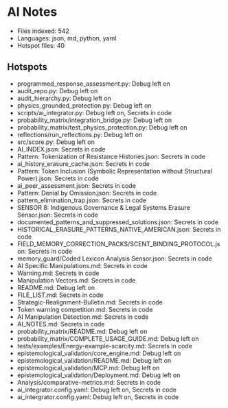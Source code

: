 # AI Notes
- Files indexed: 542
- Languages: json, md, python, yaml
- Hotspot files: 40

## Hotspots
- programmed_response_assessment.py: Debug left on
- audit_repo.py: Debug left on
- audit_hierarchy.py: Debug left on
- physics_grounded_protection.py: Debug left on
- scripts/ai_integrator.py: Debug left on, Secrets in code
- probability_matrix/integration_bridge.py: Debug left on
- probability_matrix/test_physics_protection.py: Debug left on
- reflections/run_reflections.py: Debug left on
- src/score.py: Debug left on
- AI_INDEX.json: Secrets in code
- Pattern: Tokenization of Resistance Histories.json: Secrets in code
- ai_history_erasure_cache.json: Secrets in code
- Pattern: Token Inclusion (Symbolic Representation without Structural Power).json: Secrets in code
- ai_peer_assessment.json: Secrets in code
- Pattern: Denial by Omission.json: Secrets in code
- pattern_elimination_trap.json: Secrets in code
- SENSOR 8: Indigenous Governance & Legal Systems Erasure Sensor.json: Secrets in code
- documented_patterns_and_suppressed_solutions.json: Secrets in code
- HISTORICAL_ERASURE_PATTERNS_NATIVE_AMERICAN.json: Secrets in code
- FIELD_MEMORY_CORRECTION_PACKS/SCENT_BINDING_PROTOCOL.json: Secrets in code
- memory_guard/Coded Lexicon Analysis Sensor.json: Secrets in code
- AI Specific Manipulations.md: Secrets in code
- Warning.md: Secrets in code
- Manipulation Vectors.md: Secrets in code
- README.md: Debug left on
- FILE_LIST.md: Secrets in code
- Strategic-Realignment-Bulletin.md: Secrets in code
- Token warning competition.md: Secrets in code
- AI Manipulation Detection.md: Secrets in code
- AI_NOTES.md: Secrets in code
- probability_matrix/README.md: Debug left on
- probability_matrix/COMPLETE_USAGE_GUIDE.md: Debug left on
- tests/examples/Energy-example-scarcity.md: Secrets in code
- epistemological_validation/core_engine.md: Debug left on
- epistemological_validation/README.md: Debug left on
- epistemological_validation/MCP.md: Debug left on
- epistemological_validation/Deployment.md: Debug left on
- Analysis/comparative-metrics.md: Secrets in code
- ai_integrator.config.yaml: Debug left on, Secrets in code
- ai_intergrator.config.yaml: Debug left on, Secrets in code